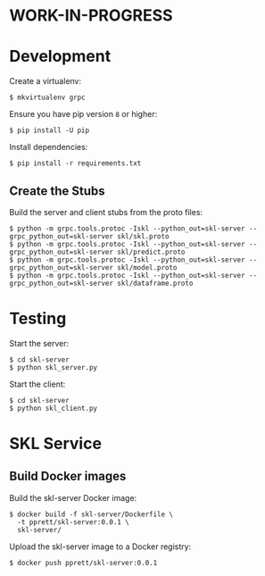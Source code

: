 # WORK-IN-PROGRESS

# Development

Create a virtualenv:

    $ mkvirtualenv grpc

Ensure you have pip version `8` or higher:

    $ pip install -U pip

Install dependencies:

    $ pip install -r requirements.txt


## Create the Stubs

Build the server and client stubs from the proto files:

    $ python -m grpc.tools.protoc -Iskl --python_out=skl-server --grpc_python_out=skl-server skl/skl.proto
    $ python -m grpc.tools.protoc -Iskl --python_out=skl-server --grpc_python_out=skl-server skl/predict.proto
    $ python -m grpc.tools.protoc -Iskl --python_out=skl-server --grpc_python_out=skl-server skl/model.proto
    $ python -m grpc.tools.protoc -Iskl --python_out=skl-server --grpc_python_out=skl-server skl/dataframe.proto


# Testing

Start the server:

    $ cd skl-server
    $ python skl_server.py

Start the client:

    $ cd skl-server
    $ python skl_client.py


# SKL Service

## Build Docker images

Build the skl-server Docker image:

    $ docker build -f skl-server/Dockerfile \
      -t pprett/skl-server:0.0.1 \
      skl-server/

Upload the skl-server image to a Docker registry:

    $ docker push pprett/skl-server:0.0.1